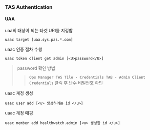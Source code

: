 
##



### TAS Authentication

#### UAA

uaa의 대상이 되는 타겟 URI를 지정함
```
uaac target [uaa.sys.pas.*.com] 
```

uaac 인증 절차 수행
```
uaac token client get admin [<U>password</U>]
```
> password 확인 방법
>>`Ops Manager TAS Tile - Credentials TAB - Admin Client Credentials` 클릭 후 난수 비밀번호 확인

uaac 계정 생성
```
uaac user add [<u> 생성하려는 id </u>] 
```
uaac 계정 매핑
```
uaac member add healthwatch.admin [<u> 생성한 id </u>] 
```
